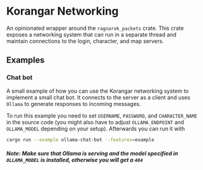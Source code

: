 # Korangar Networking

An opinionated wrapper around the `ragnarok_packets` crate.
This crate exposes a networking system that can run in a separate thread and maintain connections to the login, character, and map servers.

## Examples

### Chat bot

A small example of how you can use the Korangar networking system to implement a small chat bot.
It connects to the server as a client and uses `Ollama` to generate responses to incoming messages.

To run this example you need to set `USERNAME`, `PASSWORD`, and `CHARACTER_NAME` in the source code (you might also have to adjust `OLLAMA_ENDPOINT` and `OLLAMA_MODEL` depending on your setup).
Afterwards you can run it with
```bash
cargo run --example ollama-chat-bot --features=example
```

##### Note: Make sure that Ollama is serving and the model specified in `OLLAMA_MODEL` is installed, otherwise you will get a `404`
